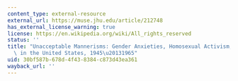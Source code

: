 ```yaml
---
content_type: external-resource
external_url: https://muse.jhu.edu/article/212748
has_external_license_warning: true
license: https://en.wikipedia.org/wiki/All_rights_reserved
status: ''
title: "Unacceptable Mannerisms: Gender Anxieties, Homosexual Activism, and Swish\
  \ in the United States, 1945\u20131965"
uid: 30bf587b-678d-4f43-8384-c873d43ea361
wayback_url: ''
---
```

